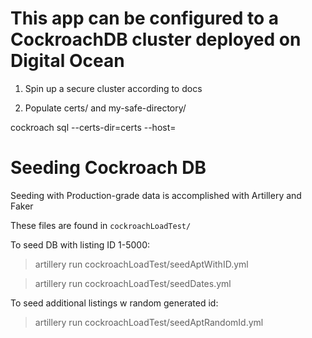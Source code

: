 # This app can be configured to a CockroachDB cluster deployed on Digital Ocean

1) Spin up a secure cluster according to docs

2) Populate certs/ and my-safe-directory/ 

cockroach sql --certs-dir=certs --host=<any-node-ip>

# Seeding Cockroach DB

Seeding with Production-grade data is accomplished with Artillery and Faker

These files are found in `cockroachLoadTest/`

To seed DB with listing ID 1-5000:

> artillery run cockroachLoadTest/seedAptWithID.yml

> artillery run cockroachLoadTest/seedDates.yml

To seed additional listings w random generated id:

> artillery run cockroachLoadTest/seedAptRandomId.yml